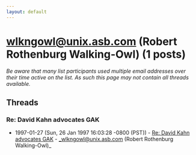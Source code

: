 ```yaml
---
layout: default
---
```


# wlkngowl@unix.asb.com (Robert Rothenburg Walking-Owl) (1 posts)

_Be aware that many list participants used multiple email addresses over their time active on the list. As such this page may not contain all threads available._

## Threads

### Re: David Kahn advocates GAK
+ 1997-01-27 (Sun, 26 Jan 1997 16:03:28 -0800 (PST)) - [Re: David Kahn advocates GAK](/archive/1997/01/57463c546b53edf8b315fba14e8553a420f548f22023a90bb725c2aff675a95b) - _wlkngowl@unix.asb.com (Robert Rothenburg Walking-Owl)_

